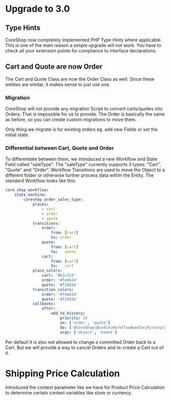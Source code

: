 # Upgrade to 3.0

## Type Hints
CoreShop now completely implemented PHP Type Hints where applicable. This is one of the main reason a simple upgrade
will not work. You have to check all your extension points for compliance to interface declarations.  

## Cart and Quote are now Order
The Cart and Quote Class are now the Order Class as well. Since these entities are similar, it makes sense to just use one.

### Migration
CoreShop will not provide any migration Script to convert carts/quotes into Orders. That is impossible for us to provide.
The Order is basically the same as before, so you can create custom migrations to move them.

Only thing we migrate is for existing orders eg. add new Fields or set the initial state.

### Differential between Cart, Quote and Order
To differentiate between them, we introduced a new Workflow and State Field called "saleType". The "saleType" currently
supports 3 types: "Cart", "Quote" and "Order". Workflow Transitions are used to move the Object to a different folder
or otherwise further process data within the Entity. The standard Workflow looks like this:


```yaml
core_shop_workflow:
    state_machine:
        coreshop_order_sales_type:
            places:
                - cart
                - order
                - quote
            transitions:
                order:
                    from: [cart]
                    to: order
                quote:
                    from: [cart]
                    to:   quote
                cart:
                    from: [cart]
                    to:   cart
            place_colors:
                cart: '#61c2cb'
                order: '#feb624'
                quote: '#f2583e'
            transition_colors:
                order: '#feb624'
                quote: '#f2583e'
            callbacks:
                after:
                    add_to_history:
                        priority: 10
                        on: ['order', 'quote']
                        do: ['@CoreShop\Bundle\WorkflowBundle\History\StateHistoryLoggerInterface', 'log']
                        args: ['object', 'event']
```

Per default it is also not allowed to change a committed Order back to a Cart. But we will provide a way to cancel Orders
and re-create a Cart out of it.

# Shipping Price Calculation
Introduced the context parameter like we have for Product Price Calculation to determine certain context variables like
store or currency.
